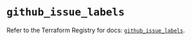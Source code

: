 # `github_issue_labels`

Refer to the Terraform Registry for docs: [`github_issue_labels`](https://registry.terraform.io/providers/integrations/github/6.0.1/docs/resources/issue_labels).
